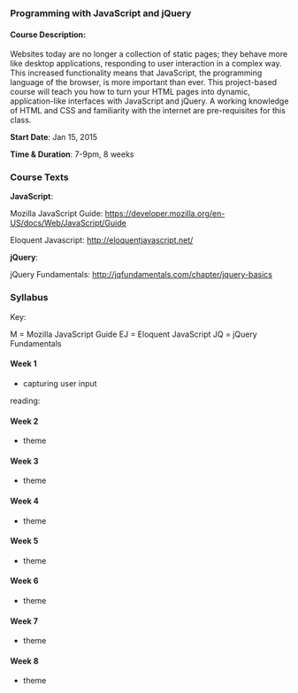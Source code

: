 ### Programming with JavaScript and jQuery
#### Course Description:

Websites today are no longer a collection of static pages; they behave more like desktop applications, responding to user interaction in a complex way. This increased functionality means that JavaScript, the programming language of the browser, is more important than ever. This project-based course will teach you how to turn your HTML pages into dynamic, application-like interfaces with JavaScript and jQuery. A working knowledge of HTML and CSS and familiarity with the internet are pre-requisites for this class. 

**Start Date**: Jan 15, 2015

**Time & Duration**: 7-9pm, 8 weeks


### Course Texts

**JavaScript**: 

Mozilla JavaScript Guide: https://developer.mozilla.org/en-US/docs/Web/JavaScript/Guide

Eloquent Javascript: http://eloquentjavascript.net/

**jQuery**:

jQuery Fundamentals: http://jqfundamentals.com/chapter/jquery-basics

### Syllabus

Key:

M = Mozilla JavaScript Guide
EJ = Eloquent JavaScript
JQ = jQuery Fundamentals

#### Week 1
+ capturing user input

reading: 

#### Week 2
+ theme 

#### Week 3
+ theme 

#### Week 4
+ theme 

#### Week 5
+ theme

#### Week 6
+ theme

#### Week 7
+ theme

#### Week 8
+ theme
